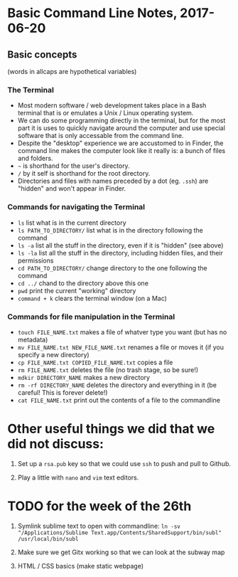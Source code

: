 # Basic Command Line Notes, 2017-06-20

## Basic concepts
(words in allcaps are hypothetical variables)

### The Terminal

* Most modern software / web development takes place in a Bash terminal that is or emulates a Unix / Linux operating system.
* We can do some programming directly in the terminal, but for the most part it is uses to quickly navigate around the computer and use special software that is only accessable from the command line.
* Despite the "desktop" experience we are accustomed to in Finder, the command line makes the computer look like it really is: a bunch of files and folders.
* `~` is shorthand for the user's directory.
* `/` by it self is shorthand for the root directory.
* Directories and files with names preceded by a dot (eg. `.ssh`) are "hidden" and won't appear in Finder.

### Commands for navigating the Terminal
* `ls` list what is in the current directory
* `ls PATH_TO_DIRECTORY/` list what is in the directory following the command
* `ls -a` list all the stuff in the directory, even if it is "hidden" (see above)
* `ls -la` list all the stuff in the directory, including hidden files, and their permissions
* `cd PATH_TO_DIRECTORY/` change directory to the one following the command
* `cd ../` chand to the directory above this one
* `pwd` print the current "working" directory
* `command + k` clears the terminal window (on a Mac)

### Commands for file manipulation in the Terminal
* `touch FILE_NAME.txt` makes a file of whatver type you want (but has no metadata)
* `mv FILE_NAME.txt NEW_FILE_NAME.txt` renames a file or moves it (if you specify a new directory)
* `cp FILE_NAME.txt COPIED_FILE_NAME.txt` copies a file
* `rm FILE_NAME.txt` deletes the file (no trash stage, so be sure!)
* `mdkir DIRECTORY_NAME` makes a new directory
* `rm -rf DIRECTORY_NAME` deletes the directory and everything in it (be careful! This is forever delete!)
* `cat FILE_NAME.txt` print out the contents of a file to the commandline

# Other useful things we did that we did not discuss:
1. Set up a `rsa.pub` key so that we could use `ssh` to push and pull to Github.

2. Play a little with `nano` and `vim` text editors.

# TODO for the week of the 26th

1. Symlink sublime text to open with commandline: `ln -sv "/Applications/Sublime Text.app/Contents/SharedSupport/bin/subl" /usr/local/bin/subl`

2. Make sure we get Gitx working so that we can look at the subway map

3. HTML / CSS basics (make static webpage)

